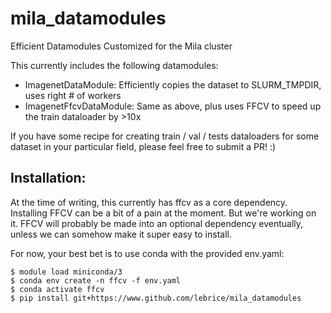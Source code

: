 # mila_datamodules
Efficient Datamodules Customized for the Mila cluster

This currently includes the following datamodules:
- ImagenetDataModule: Efficiently copies the dataset to SLURM_TMPDIR, uses right # of workers 
- ImagenetFfcvDataModule: Same as above, plus uses FFCV to speed up the train dataloader by >10x

If you have some recipe for creating train / val / tests dataloaders for some dataset in your
particular field, please feel free to submit a PR! :)

## Installation:

At the time of writing, this currently has ffcv as a core dependency.
Installing FFCV can be a bit of a pain at the moment. But we're working on it.
FFCV will probably be made into an optional dependency eventually, unless we can somehow make it
super easy to install. 

For now, your best bet is to use conda with the provided env.yaml:

```console
$ module load miniconda/3
$ conda env create -n ffcv -f env.yaml
$ conda activate ffcv 
$ pip install git+https://www.github.com/lebrice/mila_datamodules
```
